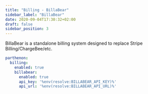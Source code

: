 ```yaml
---
title: "Billing - BillaBear"
sidebar_label: "BillaBear"
date: 2020-09-04T17:30:32+02:00
draft: false
sidebar_position: 3
---
```

BillaBear is a standalone billing system designed to replace Stripe Billing/ChargeBee/etc.

```yaml
parthenon:
  billing:
    enabled: true
    billabear:
      enabled: true
      api_key: '%env(resolve:BILLABEAR_API_KEY)%'
      api_url: '%env(resolve:BILLABEAR_API_URL)%'
```
